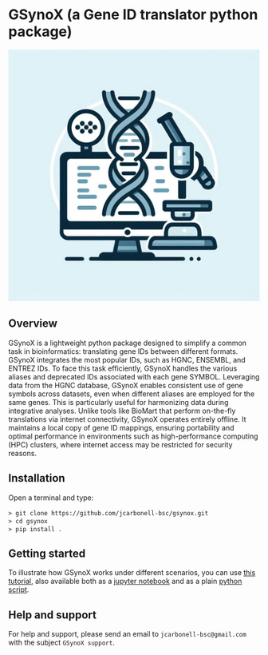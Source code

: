 # GSynoX (a Gene ID translator python package)

![GSynoX logo](docs/logo.png)

## Overview

GSynoX is a lightweight python package designed to simplify a common task in bioinformatics: translating gene IDs between different formats. GSynoX integrates the most popular IDs, such as HGNC, ENSEMBL, and ENTREZ IDs. To face this task efficiently, GSynoX handles the various aliases and deprecated IDs associated with each gene SYMBOL. Leveraging data from the HGNC database, GSynoX enables consistent use of gene symbols across datasets, even when different aliases are employed for the same genes. This is particularly useful for harmonizing data during integrative analyses. Unlike tools like BioMart that perform on-the-fly translations via internet connectivity, GSynoX operates entirely offline. It maintains a local copy of gene ID mappings, ensuring portability and optimal performance in environments such as high-performance computing (HPC) clusters, where internet access may be restricted for security reasons.


## Installation

Open a terminal and type:

```
> git clone https://github.com/jcarbonell-bsc/gsynox.git
> cd gsynox
> pip install .
```

## Getting started

To illustrate how GSynoX works under different scenarios, you can use [this tutorial](docs/getting_started_with_gsynox.md), also available both as a [jupyter notebook](docs/getting_started_with_gsynox.ipynb) and as a plain [python script](docs/getting_started_with_gsynox.py).

## Help and support

For help and support, please send an email to `jcarbonell-bsc@gmail.com` with the subject `GSynoX support`.
